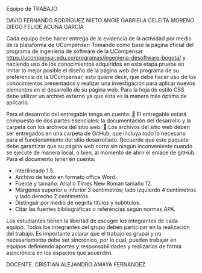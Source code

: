 Equipo de TRABAJO 

DAVID FERNANDO RODRÍGUEZ NIETO
ANGIE GABRIELA CELEITA MORENO
DIEGO FELIOE ACUÑA GARCÍA


Cada equipo debe hacer entrega de la evidencia de la actividad
por medio de la plataforma de UCompensar:
Tomando como base la página oficial del programa de
ingeniería de software de la UCompensar
https://ucompensar.edu.co/programas/ingenieria-desoftware-bogota/ y haciendo uso de los conocimientos
adquiridos en esta etapa pruebe en imitar lo mejor posible el
diseño de la página web del programa de su preferencia de la
UCompensar, esto quiere decir, que debe hacer uso de los
conocimientos presentados y realizar una investigación para
aplicar nuevos elementos en el desarrollo de su página web.
Para la hoja de estilo CSS debe utilizar un archivo externo ya
que esta es la manera más óptima de aplicarlo.

Para el desarrollo del entregable tenga en cuenta:
 El entregable estará compuesto de dos partes esenciales:
la documentación del desarrollo y la carpeta con los
archivos del sitio web.
 Los archivos del sitio web deben ser entregados en una
carpeta de GitHub, que incluya todo lo necesario para el
funcionamiento del sitio desarrollado. Recuerde que este
paquete debe garantizar que su página web corra sin
ningún inconveniente cuando se ejecute de manera local,
o bien, al momento de abrir el enlace de gitHub.
Para el documento tener en cuenta:

- Interlineado 1.5.
- Archivo de texto en formato office Word.
- Fuente y tamaño: Arial o Times New Roman tamaño 12.
- Márgenes superior e inferior 3 centímetros; lado izquierdo 4 centímetros y lado derecho 2 centímetros.
- Distinguir por medio de negrita títulos y subtítulos.
- Citar las fuentes bibliográficas o referencias según normas APA.

Los estudiantes tienen la libertad de escoger los integrantes de
cada equipo. Todos los integrantes del grupo deben participar
en la realización del trabajo. Es importante aclarar que el
trabajo es grupal y no necesariamente debe ser sincrónico, por
lo cual, pueden trabajar en equipos definiendo aportes y
responsabilidades y realizarlos de forma asincrónica en los
espacios que acuerden.


DOCENTE.    CRISTIAN ALEJANDRO AMAYA FERNANDEZ